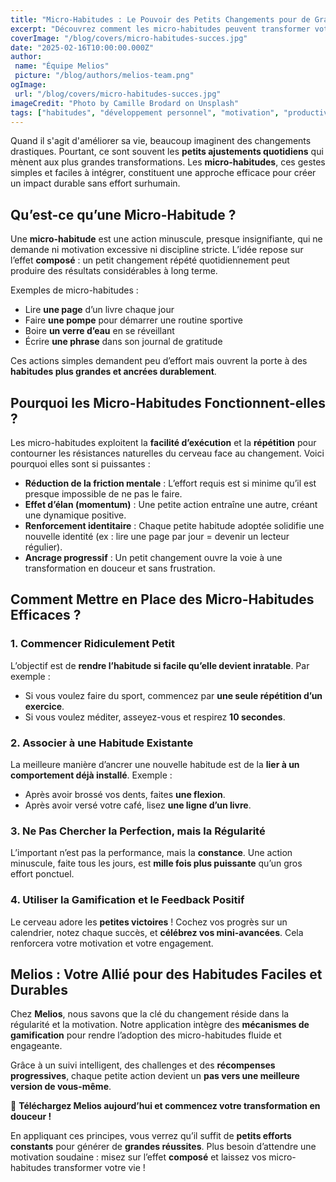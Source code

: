 ```yaml
---
title: "Micro-Habitudes : Le Pouvoir des Petits Changements pour de Grands Résultats"
excerpt: "Découvrez comment les micro-habitudes peuvent transformer votre quotidien et vous mener vers le succès durable."
coverImage: "/blog/covers/micro-habitudes-succes.jpg"
date: "2025-02-16T10:00:00.000Z"
author:
 name: "Équipe Melios"
 picture: "/blog/authors/melios-team.png"
ogImage:
 url: "/blog/covers/micro-habitudes-succes.jpg"
imageCredit: "Photo by Camille Brodard on Unsplash"
tags: ["habitudes", "développement personnel", "motivation", "productivité"]
---
```


Quand il s'agit d'améliorer sa vie, beaucoup imaginent des changements drastiques. Pourtant, ce sont souvent les **petits ajustements quotidiens** qui mènent aux plus grandes transformations. Les **micro-habitudes**, ces gestes simples et faciles à intégrer, constituent une approche efficace pour créer un impact durable sans effort surhumain.

## Qu’est-ce qu’une Micro-Habitude ?

Une **micro-habitude** est une action minuscule, presque insignifiante, qui ne demande ni motivation excessive ni discipline stricte. L’idée repose sur l’effet **composé** : un petit changement répété quotidiennement peut produire des résultats considérables à long terme.

Exemples de micro-habitudes :

- Lire **une page** d’un livre chaque jour
- Faire **une pompe** pour démarrer une routine sportive
- Boire **un verre d’eau** en se réveillant
- Écrire **une phrase** dans son journal de gratitude

Ces actions simples demandent peu d’effort mais ouvrent la porte à des **habitudes plus grandes et ancrées durablement**.

## Pourquoi les Micro-Habitudes Fonctionnent-elles ?

Les micro-habitudes exploitent la **facilité d’exécution** et la **répétition** pour contourner les résistances naturelles du cerveau face au changement. Voici pourquoi elles sont si puissantes :

- **Réduction de la friction mentale** : L’effort requis est si minime qu’il est presque impossible de ne pas le faire.
- **Effet d’élan (momentum)** : Une petite action entraîne une autre, créant une dynamique positive.
- **Renforcement identitaire** : Chaque petite habitude adoptée solidifie une nouvelle identité (ex : lire une page par jour = devenir un lecteur régulier).
- **Ancrage progressif** : Un petit changement ouvre la voie à une transformation en douceur et sans frustration.

## Comment Mettre en Place des Micro-Habitudes Efficaces ?

### 1. **Commencer Ridiculement Petit**

L’objectif est de **rendre l’habitude si facile qu’elle devient inratable**. Par exemple :

- Si vous voulez faire du sport, commencez par **une seule répétition d’un exercice**.
- Si vous voulez méditer, asseyez-vous et respirez **10 secondes**.

### 2. **Associer à une Habitude Existante**

La meilleure manière d’ancrer une nouvelle habitude est de la **lier à un comportement déjà installé**. Exemple :

- Après avoir brossé vos dents, faites **une flexion**.
- Après avoir versé votre café, lisez **une ligne d’un livre**.

### 3. **Ne Pas Chercher la Perfection, mais la Régularité**

L’important n’est pas la performance, mais la **constance**. Une action minuscule, faite tous les jours, est **mille fois plus puissante** qu’un gros effort ponctuel.

### 4. **Utiliser la Gamification et le Feedback Positif**

Le cerveau adore les **petites victoires** ! Cochez vos progrès sur un calendrier, notez chaque succès, et **célébrez vos mini-avancées**. Cela renforcera votre motivation et votre engagement.

## Melios : Votre Allié pour des Habitudes Faciles et Durables

Chez **Melios**, nous savons que la clé du changement réside dans la régularité et la motivation. Notre application intègre des **mécanismes de gamification** pour rendre l’adoption des micro-habitudes fluide et engageante.

Grâce à un suivi intelligent, des challenges et des **récompenses progressives**, chaque petite action devient un **pas vers une meilleure version de vous-même**.

🚀 **Téléchargez Melios aujourd’hui et commencez votre transformation en douceur !**

En appliquant ces principes, vous verrez qu’il suffit de **petits efforts constants** pour générer de **grandes réussites**. Plus besoin d’attendre une motivation soudaine : misez sur l’effet **composé** et laissez vos micro-habitudes transformer votre vie !
